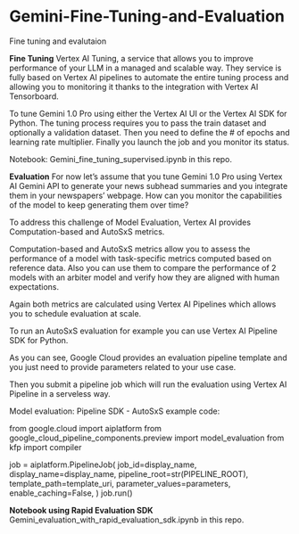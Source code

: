 # Gemini-Fine-Tuning-and-Evaluation
Fine tuning and evalutaion

**Fine Tuning**
Vertex AI Tuning, a service that allows you to improve performance of your LLM in a managed and scalable way. They service is fully based on Vertex AI pipelines to automate the entire tuning process and allowing you to monitoring it thanks to the integration with Vertex AI Tensorboard. 

To tune Gemini 1.0 Pro using either the Vertex AI UI or the Vertex AI SDK for Python. The tuning process requires you to pass the train dataset and optionally a validation dataset. Then you need to define the # of epochs and learning rate multiplier. Finally you launch the job and you monitor its status. 

Notebook:
Gemini_fine_tuning_supervised.ipynb in this repo.

**Evaluation**
For now let’s assume that you tune Gemini 1.0 Pro using  Vertex AI Gemini API to generate your news subhead summaries and you integrate them in your newspapers’ webpage. How can you monitor the capabilities of the model to keep generating them over time?

To address this challenge of Model Evaluation, Vertex AI provides Computation-based and AutoSxS metrics. 

Computation-based and AutoSxS metrics allow you to assess the performance of a model with task-specific metrics computed based on reference data. Also you can use them to compare the performance of 2 models with an arbiter model and verify how they are aligned with human expectations.

Again both metrics are calculated using Vertex AI Pipelines which allows you to schedule evaluation at scale.

To run an AutoSxS evaluation for example you can use Vertex AI Pipeline SDK for Python. 

As you can see, Google Cloud provides an evaluation pipeline template and you just need to provide parameters related to your use case. 

Then you submit a pipeline job which will run the evaluation using Vertex AI Pipeline in a serveless way. 

Model evaluation: 
Pipeline SDK - AutoSxS example code:

from google.cloud import aiplatform
from google_cloud_pipeline_components.preview import model_evaluation
from kfp import compiler

job = aiplatform.PipelineJob(
    job_id=display_name,
    display_name=display_name,
    pipeline_root=str(PIPELINE_ROOT),
    template_path=template_uri,
    parameter_values=parameters,
    enable_caching=False,
)
job.run()


**Notebook using Rapid Evaluation SDK**
Gemini_evaluation_with_rapid_evaluation_sdk.ipynb in this repo.



